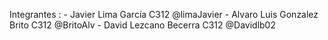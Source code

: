

Integrantes : 
    - Javier Lima García C312 @limaJavier
    - Alvaro Luis Gonzalez Brito C312 @BritoAlv
    - David Lezcano Becerra C312 @Davidlb02
